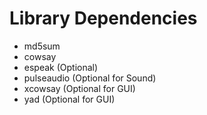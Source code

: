 # Library Dependencies
  * md5sum
  * cowsay
  * espeak (Optional)
  * pulseaudio (Optional for Sound)
  * xcowsay (Optional for GUI)
  * yad (Optional for GUI)
